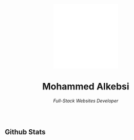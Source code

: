 <p align="center">
 <img width="40%" src="https://raw.githubusercontent.com/Alkebsi/Alkebsi/main/logo/logo-minimal-light.svg" align="center" alt="GitHub Readme Stats" />
 <h1 align="center">Mohammed Alkebsi</h1>
 <p align="center"><em>Full-Stack Websites Developer</em></p>
</p>
<br><br>
<h2>Github Stats</h2>
<img src="https://github-readme-stats.vercel.app/api?Alkebsi=anuraghazra" alt=""/>
